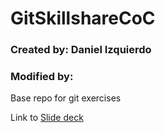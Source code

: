 # GitSkillshareCoC
### Created by: Daniel Izquierdo
### Modified by: 

Base repo for git exercises

Link to [Slide deck](https://docs.google.com/presentation/d/1mKYFyQGrfBRxzfDSDcvE4bhFblm6BY66qQPXUQ7cU3A/edit#slide=id.gaa77f9970b_0_101)
